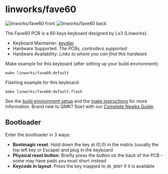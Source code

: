 # linworks/fave60

![linworks/fave60 front](https://i.imgur.com/lv97Ymuh.png)
![linworks/fave60 back](https://i.imgur.com/xBLhQIoh.png)

The Fave60 PCB is a 60 keys keyboard designed by Lx3 (Linworks).

* Keyboard Maintainer: [keydler](https://github.com/duilchoi)
* Hardware Supported: *The PCBs, controllers supported*
* Hardware Availability: *Links to where you can find this hardware*

Make example for this keyboard (after setting up your build environment):

    make linworks/fave60:default

Flashing example for this keyboard:

    make linworks/fave60:default:flash

See the [build environment setup](https://docs.qmk.fm/#/getting_started_build_tools) and the [make instructions](https://docs.qmk.fm/#/getting_started_make_guide) for more information. Brand new to QMK? Start with our [Complete Newbs Guide](https://docs.qmk.fm/#/newbs).

## Bootloader

Enter the bootloader in 3 ways:

* **Bootmagic reset**: Hold down the key at (0,0) in the matrix (usually the top left key or Escape) and plug in the keyboard
* **Physical reset button**: Briefly press the button on the back of the PCB - some may have pads you must short instead
* **Keycode in layout**: Press the key mapped to `QK_BOOT` if it is available
